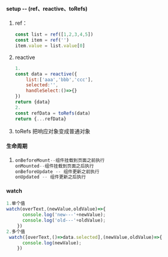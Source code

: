#### setup -- (ref、reactive、toRefs)

1. ref：    

   ````javascript
   const list = ref([1,2,3,4,5])
   const item = ref('')
   item.value = list.value[0]
   ````

   

2. reactive

   ````javascript
   1.
   const data = reactive({
       list:['aaa','bbb','ccc'],
       selected:'',
       handleSelect:()=>{}
   })
   return {data}
   2.
   const refData = toRefs(data)
   return {...refData}
   ````

3. toRefs   把响应对象变成普通对象

#### 生命周期

1. ````javascript
   onBeforeMount--组件挂载到页面之前执行
   onMounted--组件挂载到页面之后执行
   onBeforeUpdate -- 组件更新之前执行
   onUpdated -- 组件更新之后执行
   ````

#### watch

````javascript
1.单个值
watch(overText,(newValue,oldValue)=>{
      console.log('new---'+newValue);
      console.log('old---'+oldValue);
    })
2.多个值
 watch([overText,()=>data.selected],(newValue,oldValue)=>{
      console.log(newValue);
    })
````


